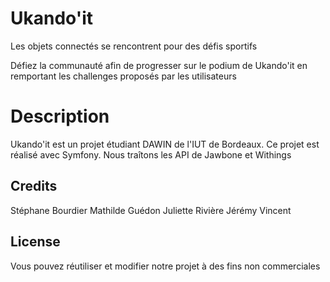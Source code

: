 # Ukando'it

Les objets connectés se rencontrent pour des défis sportifs

Défiez la communauté afin de progresser sur le podium de Ukando'it en remportant les challenges proposés par les utilisateurs

# Description

Ukando'it est un projet étudiant DAWIN de l'IUT de Bordeaux.
Ce projet est réalisé avec Symfony. 
Nous traîtons les API de Jawbone et Withings


## Credits

Stéphane Bourdier
Mathilde Guédon
Juliette Rivière
Jérémy Vincent

## License

Vous pouvez réutiliser et modifier notre projet à des fins non commerciales
